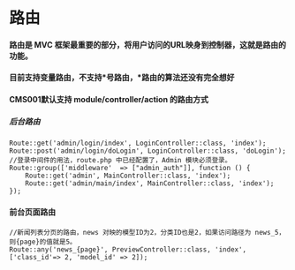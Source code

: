 # 路由

#### 路由是 MVC 框架最重要的部分，将用户访问的URL映身到控制器，这就是路由的功能。
#### 目前支持变量路由，不支持*号路由，*路由的算法还没有完全想好
#### CMS001默认支持 module/controller/action 的路由方式

##### 后台路由
```
Route::get('admin/login/index', LoginController::class, 'index');
Route::post('admin/login/doLogin', LoginController::class, 'doLogin');
//登录中间件的用法，route.php 中已经配置了，Admin 模块必须登录。
Route::group(['middleware'  => ["admin_auth"]], function () {
    Route::get('admin', MainController::class, 'index');
    Route::get('admin/main/index', MainController::class, 'index');
});

```

#### 前台页面路由
```
//新闻列表分页的路由，news 对映的模型ID为2，分类ID也是2，如果访问路径为 news_5，则{page}的值就是5。
Route::any('news_{page}', PreviewController::class, 'index', ['class_id'=> 2, 'model_id' => 2]);

```
